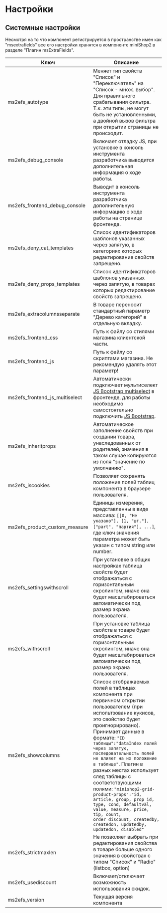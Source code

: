 # Настройки

## Системные настройки

Несмотря на то что компонент регистрируется в пространстве имен как "msextrafields"
все его настройки хранятся в компоненте miniShop2 в разделе "Плагин msExtraFields".

| Ключ                           | Описание                                                                                                                                                                                                                                                                                                                                                                                                                                                                                                                                                                       |
| ------------------------------ | ------------------------------------------------------------------------------------------------------------------------------------------------------------------------------------------------------------------------------------------------------------------------------------------------------------------------------------------------------------------------------------------------------------------------------------------------------------------------------------------------------------------------------------------------------------------------------ |
| ms2efs_autotype                | Меняет тип свойств "Список" и "Переключатель" на "Список - множ. выбор". Для правильного срабатывания фильтра. Т.к. эти типы, не могут быть не установленными, а двойной вызов фильтра при открытии страницы не происходит.                                                                                                                                                                                                                                                                                                                                                    |
| ms2efs_debug_console           | Включает отладку JS, при установке в консоль инструмента разработчика выводится дополнительная информация о ходе работы.                                                                                                                                                                                                                                                                                                                                                                                                                                                       |
| ms2efs_frontend_debug_console  | Выводит в консоль инструмента разработчика дополнительную информацию о ходе работы на странице фронтенда.                                                                                                                                                                                                                                                                                                                                                                                                                                                                      |
| ms2efs_deny_cat_templates      | Список идентификаторов шаблонов указанных через запятую, в категориях которых редактирование свойств запрещено.                                                                                                                                                                                                                                                                                                                                                                                                                                                                |
| ms2efs_deny_props_templates    | Список идентификаторов шаблонов указанных через запятую, в товарах которых редактирование свойств запрещено.                                                                                                                                                                                                                                                                                                                                                                                                                                                                   |
| ms2efs_extracolumnsseparate    | В товаре переносит стандартный параметр "Дерево категорий" в отдельную вкладку.                                                                                                                                                                                                                                                                                                                                                                                                                                                                                                |
| ms2efs_frontend_css            | Путь к файлу со стилями магазина клиентской части.                                                                                                                                                                                                                                                                                                                                                                                                                                                                                                                             |
| ms2efs_frontend_js             | Путь к файлу со скриптами магазина. Не рекомендую удалять этот параметр!                                                                                                                                                                                                                                                                                                                                                                                                                                                                                                       |
| ms2efs_frontend_js_multiselect | Автоматически подключает мультиселект [JS Bootstrap multiselect](https://github.com/davidstutz/bootstrap-multiselect) в фронтенде, для работы необходимо самостоятельно подключить [JS Bootstrap](http://getbootstrap.com).                                                                                                                                                                                                                                                                                                                                                    |
| ms2efs_inheritprops            | Автоматическое заполнение свойств при создании товара, унаследованных от родителей, значения в таком случае копируются из поля "значение по умолчанию".                                                                                                                                                                                                                                                                                                                                                                                                                        |
| ms2efs_iscookies               | Позволяет сохранять положение полей таблиц компонента в браузере пользователя.                                                                                                                                                                                                                                                                                                                                                                                                                                                                                                 |
| ms2efs_product_custom_measure  | Единицы измерения, представленны в виде массива: ``[[0, "Не указано"], [1, "шт."], ["part", "партия"], ...]``, где ключ значения параметра может быть указан с типом string или number.                                                                                                                                                                                                                                                                                                                                                                                        |
| ms2efs_settingswithscroll      | При установке в общих настройках таблица свойств будет отображаться с горизонтальным скролингом, иначе она будет масштабироваться автоматически под размер экрана пользователя.                                                                                                                                                                                                                                                                                                                                                                                                |
| ms2efs_withscroll              | При установке таблица свойств в товаре будет отображаться с горизонтальным скролингом, иначе она будет масштабироваться автоматически под размер экрана пользователя.                                                                                                                                                                                                                                                                                                                                                                                                          |
| ms2efs_showcolumns             | Список отображаемых полей в таблицах компонента при первичном открытии пользователем (при испольтзование кукисов, это свойство будет проигнорировано). Принимает данные в формате: ``"ID таблицы":"dataIndex полей через запятую, последовательность полей не влияет на их положение в таблице"``. Плагин в разных местах использует след таблицы с соответствующими полями: ``"minishop2-grid-product-props":"id, article, group, prop_id, type, cond, defaultval, value, measure, price, tip, count, order_discount, createdby, createdon, updatedby, updatedon, disabled"`` |
| ms2efs_strictmaxlen            | Не позволяет выбрать при редактирования свойства в товаре больше одного значения в свойствах с типом "Список" и "Radio" (listbox, option)                                                                                                                                                                                                                                                                                                                                                                                                                                      |
| ms2efs_usediscount             | Включает/отключает возможность использования скидок.                                                                                                                                                                                                                                                                                                                                                                                                                                                                                                                           |
| ms2efs_version                 | Текущая версия компонента                                                                                                                                                                                                                                                                                                                                                                                                                                                                                                                                                      |
